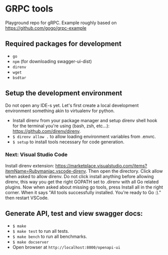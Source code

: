 # GRPC tools

Playground repo for gRPC. Example roughly based on https://github.com/gogo/grpc-example


## Required packages for development
* `go`
* `npm` (for downloading swagger-ui-dist)
* `direnv`
* `wget`
* `bsdtar`

## Setup the development environment
Do not open any IDE-s yet. Let's first create a local development environment something akin to virtualenv for python.

* Install direnv from your package manager and setup direnv shell hook for the terminal you're using (bash, zsh, etc...): https://github.com/direnv/direnv.
* `$ direnv allow .` to allow loading environment variables from .envrc.
* `$ setup` to install tools necessary for code generation.

### Next: Visual Studio Code
Install direnv extension: https://marketplace.visualstudio.com/items?itemName=Rubymaniac.vscode-direnv. Then open the directory. Click allow when asked to allow direnv. Do not click install anything before allowing direnv, this way you get the right GOPATH set to .direnv  with all Go related plugins. Now when asked about missing go tools, press Install all in the right corner. When it says "All tools successfully installed. You're ready to Go :)." then restart VSCode.

## Generate API, test and view swagger docs:
* `$ make`
* `$ make test` to run all tests.
* `$ make bench` to run all benchmarks.
* `$ make docserver`
* Open browser at `http://localhost:8000/openapi-ui`
